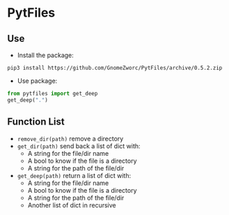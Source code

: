 # PytFiles

## Use

* Install the package:
```
pip3 install https://github.com/GnomeZworc/PytFiles/archive/0.5.2.zip
```
* Use package:
```python
from pytfiles import get_deep
get_deep(".")
```

## Function List

* `remove_dir(path)` remove a directory
* `get_dir(path)` send back a list of dict with:
  * A string for the file/dir name
  * A bool to know if the file is a directory
  * A string for the path of the file/dir
* `get_deep(path)` return a list of dict with:
  * A string for the file/dir name
  * A bool to know if the file is a directory
  * A string for the path of the file/dir
  * Another list of dict in recursive
